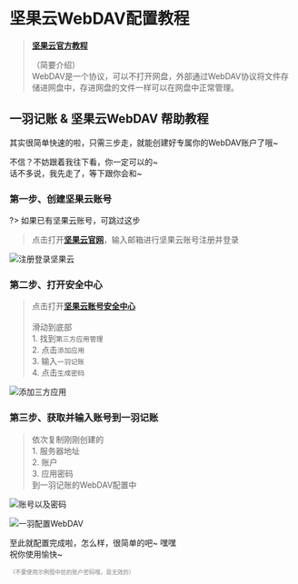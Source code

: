 # 坚果云WebDAV配置教程

> [**坚果云官方教程**](https://help.jianguoyun.com/?p=2064)
>
> （简要介绍）<br>WebDAV是一个协议，可以不打开网盘，外部通过WebDAV协议将文件存储进网盘中，存进网盘的文件一样可以在网盘中正常管理。

## 一羽记账 & 坚果云WebDAV 帮助教程

其实很简单快速的啦，只需三步走，就能创建好专属你的WebDAV账户了哦~

不信？不妨跟着我往下看，你一定可以的~ <br>话不多说，我先走了，等下跟你会和~

### 第一步、创建坚果云账号

?> 如果已有坚果云账号，可跳过这步

> 点击打开[**坚果云官网**](https://www.jianguoyun.com/d/login#from=https://www.jianguoyun.com/)，输入邮箱进行坚果云账号注册并登录

![注册登录坚果云](https://s1.ax1x.com/2023/02/16/pSb9Ic8.png)

### 第二步、打开安全中心

> 点击打开[**坚果云账号安全中心**](https://www.jianguoyun.com/d/home?pc=1#/safety)<br><br>滑动到底部<br>1. 找到`第三方应用管理`<br>2. 点击`添加应用`<br>3. 输入`一羽记账`<br>4. 点击`生成密码`

![添加三方应用](https://s1.ax1x.com/2023/02/16/pSb951f.png)

### 第三步、获取并输入账号到一羽记账

> 依次复制刚刚创建的<br>1. 服务器地址<br>2. 账户<br>3. 应用密码<br>到一羽记账的WebDAV配置中<br>

![账号以及密码](https://s1.ax1x.com/2023/02/16/pSbC34I.png '坚果云')

![一羽配置WebDAV](https://s1.ax1x.com/2023/02/16/pSbPSPI.jpg '一羽记账中配置')

至此就配置完成啦，怎么样，很简单的吧~ 嘿嘿<br>祝你使用愉快~

<font color=gray size=1>（不要使用示例图中给的账户密码哦，是无效的）</font>